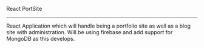 React PortSite
________________

React Application which will handle being a portfolio site as well as a blog site with administration. Will be using firebase and add support for MongoDB as this develops.
